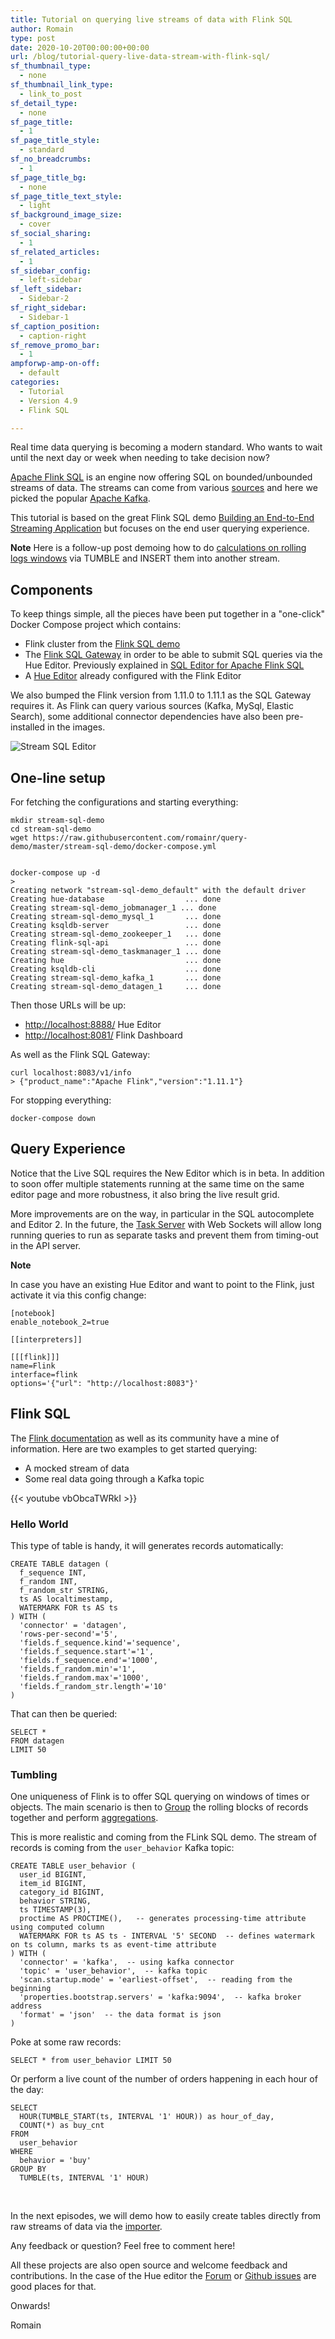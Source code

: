 ```yaml
---
title: Tutorial on querying live streams of data with Flink SQL
author: Romain
type: post
date: 2020-10-20T00:00:00+00:00
url: /blog/tutorial-query-live-data-stream-with-flink-sql/
sf_thumbnail_type:
  - none
sf_thumbnail_link_type:
  - link_to_post
sf_detail_type:
  - none
sf_page_title:
  - 1
sf_page_title_style:
  - standard
sf_no_breadcrumbs:
  - 1
sf_page_title_bg:
  - none
sf_page_title_text_style:
  - light
sf_background_image_size:
  - cover
sf_social_sharing:
  - 1
sf_related_articles:
  - 1
sf_sidebar_config:
  - left-sidebar
sf_left_sidebar:
  - Sidebar-2
sf_right_sidebar:
  - Sidebar-1
sf_caption_position:
  - caption-right
sf_remove_promo_bar:
  - 1
ampforwp-amp-on-off:
  - default
categories:
  - Tutorial
  - Version 4.9
  - Flink SQL

---
```

Real time data querying is becoming a modern standard. Who wants to wait until the next day or week when needing to take decision now?

[Apache Flink SQL](https://ci.apache.org/projects/flink/flink-docs-release-1.11/dev/table/connectors/) is an engine now offering SQL on bounded/unbounded streams of data. The streams can come from various [sources](https://ci.apache.org/projects/flink/flink-docs-release-1.11/dev/connectors/) and here we picked the popular [Apache Kafka](https://kafka.apache.org/).

This tutorial is based on the great Flink SQL demo [Building an End-to-End Streaming Application](https://flink.apache.org/2020/07/28/flink-sql-demo-building-e2e-streaming-application.html) but focuses on the end user querying experience.

**Note** Here is a follow-up post demoing how to do [calculations on rolling logs windows](/blog/sql-querying-live-kafka-logs-and-sending-live-updates-with-flink-sql/) via TUMBLE and INSERT them into another stream.

## Components

To keep things simple, all the pieces have been put together in a "one-click" Docker Compose project which contains:

* Flink cluster from the [Flink SQL demo](https://flink.apache.org/2020/07/28/flink-sql-demo-building-e2e-streaming-application.html#starting-the-demo-environment)
* The [Flink SQL Gateway](https://github.com/ververica/flink-sql-gateway) in order to be able to submit SQL queries via the Hue Editor. Previously explained in [SQL Editor for Apache Flink SQL](/blog/sql-editor-for-apache-flink-sql/)
* A [Hue Editor](https://github.com/cloudera/hue/tree/master/tools/docker/hue) already configured with the Flink Editor


We also bumped the Flink version from 1.11.0 to 1.11.1 as the SQL Gateway requires it. As Flink can query various sources (Kafka, MySql, Elastic Search), some additional connector dependencies have also been pre-installed in the images.


![Stream SQL Editor](https://cdn.gethue.com/uploads/2020/10/stream-editor.png)

## One-line setup

For fetching the configurations and starting everything:

    mkdir stream-sql-demo
    cd stream-sql-demo
    wget https://raw.githubusercontent.com/romainr/query-demo/master/stream-sql-demo/docker-compose.yml


    docker-compose up -d
    >
    Creating network "stream-sql-demo_default" with the default driver
    Creating hue-database                  ... done
    Creating stream-sql-demo_jobmanager_1 ... done
    Creating stream-sql-demo_mysql_1       ... done
    Creating ksqldb-server                 ... done
    Creating stream-sql-demo_zookeeper_1   ... done
    Creating flink-sql-api                 ... done
    Creating stream-sql-demo_taskmanager_1 ... done
    Creating hue                           ... done
    Creating ksqldb-cli                    ... done
    Creating stream-sql-demo_kafka_1       ... done
    Creating stream-sql-demo_datagen_1     ... done


Then those URLs will be up:

* [http://localhost:8888/](http://localhost:8888/) Hue Editor
* [http://localhost:8081/](http://localhost:8081/) Flink Dashboard

As well as the Flink SQL Gateway:

    curl localhost:8083/v1/info
    > {"product_name":"Apache Flink","version":"1.11.1"}

For stopping everything:

    docker-compose down

## Query Experience

Notice that the Live SQL requires the New Editor which is in beta. In addition to soon offer multiple statements running at the same time on the same editor page and more robustness, it also bring the live result grid.

More improvements are on the way, in particular in the SQL autocomplete and Editor 2. In the future, the [Task Server](https://docs.gethue.com/administrator/administration/reference/#task-server) with Web Sockets will allow long running queries to run as separate tasks and prevent them from timing-out in the API server.

**Note**

In case you have an existing Hue Editor and want to point to the Flink, just activate it via this config change:

    [notebook]
    enable_notebook_2=true

    [[interpreters]]

    [[[flink]]]
    name=Flink
    interface=flink
    options='{"url": "http://localhost:8083"}'

## Flink SQL

The [Flink documentation](https://ci.apache.org/projects/flink/flink-docs-release-1.11/dev/table/) as well as its community have a mine of information. Here are two examples to get started querying:

* A mocked stream of data
* Some real data going through a Kafka topic

{{< youtube vbObcaTWRkI >}}

### Hello World

This type of table is handy, it will generates records automatically:

    CREATE TABLE datagen (
      f_sequence INT,
      f_random INT,
      f_random_str STRING,
      ts AS localtimestamp,
      WATERMARK FOR ts AS ts
    ) WITH (
      'connector' = 'datagen',
      'rows-per-second'='5',
      'fields.f_sequence.kind'='sequence',
      'fields.f_sequence.start'='1',
      'fields.f_sequence.end'='1000',
      'fields.f_random.min'='1',
      'fields.f_random.max'='1000',
      'fields.f_random_str.length'='10'
    )

That can then be queried:

    SELECT *
    FROM datagen
    LIMIT 50


### Tumbling

One uniqueness of Flink is to offer SQL querying on windows of times or objects. The main scenario is then to [Group](https://ci.apache.org/projects/flink/flink-docs-master/dev/table/sql/queries.html#group-windows) the rolling blocks of records together and perform [aggregations](https://ci.apache.org/projects/flink/flink-docs-master/dev/table/sql/queries.html#aggregations).

This is more realistic and coming from the FLink SQL demo. The stream of records is coming from the `user_behavior` Kafka topic:

    CREATE TABLE user_behavior (
      user_id BIGINT,
      item_id BIGINT,
      category_id BIGINT,
      behavior STRING,
      ts TIMESTAMP(3),
      proctime AS PROCTIME(),   -- generates processing-time attribute using computed column
      WATERMARK FOR ts AS ts - INTERVAL '5' SECOND  -- defines watermark on ts column, marks ts as event-time attribute
    ) WITH (
      'connector' = 'kafka',  -- using kafka connector
      'topic' = 'user_behavior',  -- kafka topic
      'scan.startup.mode' = 'earliest-offset',  -- reading from the beginning
      'properties.bootstrap.servers' = 'kafka:9094',  -- kafka broker address
      'format' = 'json'  -- the data format is json
    )


Poke at some raw records:

    SELECT * from user_behavior LIMIT 50


Or perform a live count of the number of orders happening in each hour of the day:

    SELECT
      HOUR(TUMBLE_START(ts, INTERVAL '1' HOUR)) as hour_of_day,
      COUNT(*) as buy_cnt
    FROM
      user_behavior
    WHERE
      behavior = 'buy'
    GROUP BY
      TUMBLE(ts, INTERVAL '1' HOUR)


&nbsp;

In the next episodes, we will demo how to easily create tables directly from raw streams of data via the [importer](/querying-exploring-the-instacart-dataset-part-1-ingesting-the-data/).


Any feedback or question? Feel free to comment here!

All these projects are also open source and welcome feedback and contributions. In the case of the Hue editor the [Forum](https://discourse.gethue.com/) or [Github issues](https://github.com/cloudera/hue/issues) are good places for that.


Onwards!

Romain
